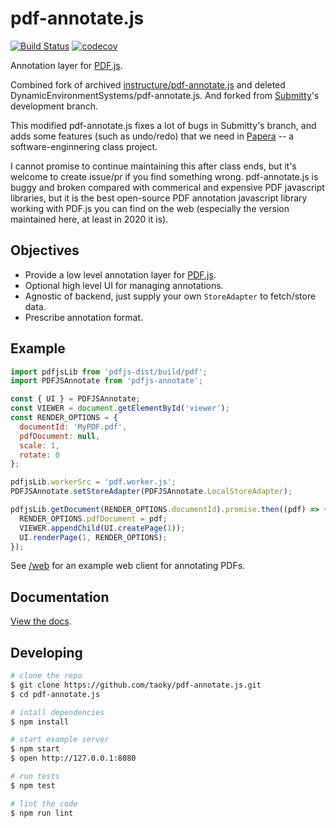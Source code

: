 # pdf-annotate.js

[![Build Status](https://github.com/taoky/pdf-annotate.js/workflows/Test/badge.svg?branch=master&event=push)](https://github.com/taoky/pdf-annotate.js/actions?query=workflow%3ATest+event%3Apush+branch%3Amaster)
[![codecov](https://codecov.io/gh/Submitty/pdf-annotate.js/branch/master/graph/badge.svg)](https://codecov.io/gh/Submitty/pdf-annotate.js)

Annotation layer for [PDF.js](https://github.com/mozilla/pdf.js).

Combined fork of archived [instructure/pdf-annotate.js](https://github.com/instructure/pdf-annotate.js/) and deleted DynamicEnvironmentSystems/pdf-annotate.js. And forked from [Submitty](https://github.com/Submitty/Submitty)'s development branch.

This modified pdf-annotate.js fixes a lot of bugs in Submitty's branch, and adds some features (such as undo/redo) that we need in [Papera](https://github.com/MS-ASE-2020/team-ai-research) -- a software-enginnering class project.

I cannot promise to continue maintaining this after class ends, but it's welcome to create issue/pr if you find something wrong. pdf-annotate.js is buggy and broken compared with commerical and expensive PDF javascript libraries, but it is the best open-source PDF annotation javascript library working with PDF.js you can find on the web (especially the version maintained here, at least in 2020 it is).

## Objectives

- Provide a low level annotation layer for [PDF.js](https://github.com/mozilla/pdf.js).
- Optional high level UI for managing annotations.
- Agnostic of backend, just supply your own `StoreAdapter` to fetch/store data.
- Prescribe annotation format.

## Example

```js
import pdfjsLib from 'pdfjs-dist/build/pdf';
import PDFJSAnnotate from 'pdfjs-annotate';

const { UI } = PDFJSAnnotate;
const VIEWER = document.getElementById('viewer');
const RENDER_OPTIONS = {
  documentId: 'MyPDF.pdf',
  pdfDocument: null,
  scale: 1,
  rotate: 0
};

pdfjsLib.workerSrc = 'pdf.worker.js';
PDFJSAnnotate.setStoreAdapter(PDFJSAnnotate.LocalStoreAdapter);

pdfjsLib.getDocument(RENDER_OPTIONS.documentId).promise.then((pdf) => {
  RENDER_OPTIONS.pdfDocument = pdf;
  VIEWER.appendChild(UI.createPage(1));
  UI.renderPage(1, RENDER_OPTIONS);
});
```

See [/web](https://github.com/taoky/pdf-annotate.js/tree/master/web) for an example web client for annotating PDFs.

## Documentation

[View the docs](https://github.com/taoky/pdf-annotate.js/tree/master/docs).

## Developing

```bash
# clone the repo
$ git clone https://github.com/taoky/pdf-annotate.js.git
$ cd pdf-annotate.js

# intall dependencies
$ npm install

# start example server
$ npm start
$ open http://127.0.0.1:8080

# run tests
$ npm test

# lint the code
$ npm run lint
```
